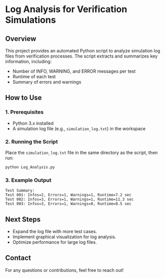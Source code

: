 # Log Analysis for Verification Simulations

## Overview
This project provides an automated Python script to analyze simulation log files from verification processes. The script extracts and summarizes key information, including:
- Number of INFO, WARNING, and ERROR messages per test
- Runtime of each test
- Summary of errors and warnings

## How to Use
### 1. Prerequisites
- Python 3.x installed
- A simulation log file (e.g., `simulation_log.txt`) in the workspace

### 2. Running the Script
Place the `simulation_log.txt` file in the same directory as the script, then run:
```bash
python Log_Analysis.py
```

### 3. Example Output
```
Test Summary:
Test 001: Infos=2, Errors=1, Warnings=1, Runtime=7.2 sec
Test 002: Infos=3, Errors=1, Warnings=1, Runtime=11.3 sec
Test 003: Infos=3, Errors=1, Warnings=0, Runtime=8.5 sec
```

## Next Steps
- Expand the log file with more test cases.
- Implement graphical visualization for log analysis.
- Optimize performance for large log files.

## Contact
For any questions or contributions, feel free to reach out!
